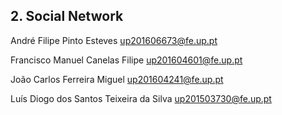 ## 2. Social Network

André Filipe Pinto Esteves up201606673@fe.up.pt

Francisco Manuel Canelas Filipe up201604601@fe.up.pt

João Carlos Ferreira Miguel up201604241@fe.up.pt

Luís Diogo dos Santos Teixeira da Silva up201503730@fe.up.pt